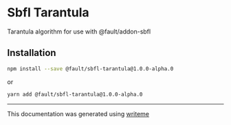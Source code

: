 # Sbfl Tarantula

Tarantula algorithm for use with @fault/addon-sbfl

## Installation

```bash
npm install --save @fault/sbfl-tarantula@1.0.0-alpha.0
```
or
```bash
yarn add @fault/sbfl-tarantula@1.0.0-alpha.0
```

---
This documentation was generated using [writeme](https://www.npmjs.com/package/@pshaw/writeme)
